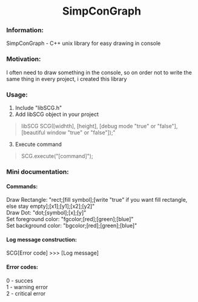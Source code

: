 <h1 align="center">SimpConGraph</h1>

### Information:
SimpConGraph - C++ unix library for easy drawing in console

### Motivation:
I often need to draw something in the console, so on order 
not to write the same thing in every project, i created this library	

### Usage:
1. Include "libSCG.h"
2. Add libSCG object in your project
> libSCG SCG([widhth], [height], [debug mode "true" or "false"], [beautiful window "true" or "false"]);"
3. Execute command
> SCG.execute("[command]");

### Mini documentation:
#### Commands:
Draw Rectangle: "rect;[fill symbol];[write "true" if you want fill rectangle, else stay empty];[x1];[y1];[x2];[y2]" <br />
Draw Dot: "dot;[symbol];[x];[y]" <br />
Set foreground color: "fgcolor;[red];[green];[blue]" <br />
Set background color: "bgcolor;[red];[green];[blue]" <br />

#### Log message construction:
SCG[Error code] >>> [Log message]

#### Error codes:
0 - succes <br />
1 - warning error <br />
2 - critical error


